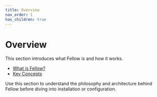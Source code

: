 ```yaml
---
title: Overview
nav_order: 1
has_children: true
---
```


# Overview

This section introduces what Fellow is and how it works.

- [What is Fellow?](what-is-fellow.md)
- [Key Concepts](key-concepts.md)

Use this section to understand the philosophy and architecture behind Fellow before diving into installation or configuration.